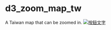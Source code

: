 # d3_zoom_map_tw
A Taiwan map that can be zoomed in.
[![按鈕文字](https://img.shields.io/badge/按鈕文字-顏色?style=for-the-badge)](https://jennifer53085.github.io/d3_zoom_map_tw/)
